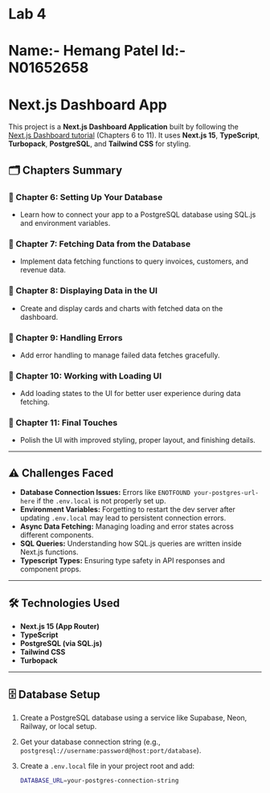 # Lab 4
# Name:- Hemang Patel  Id:-N01652658
# Next.js Dashboard App

This project is a **Next.js Dashboard Application** built by following the [Next.js Dashboard tutorial](https://nextjs.org/learn/dashboard-app/setting-up-your-database) (Chapters 6 to 11). It uses **Next.js 15**, **TypeScript**, **Turbopack**, **PostgreSQL**, and **Tailwind CSS** for styling.

## 🗂️ Chapters Summary

### 📌 Chapter 6: Setting Up Your Database
- Learn how to connect your app to a PostgreSQL database using SQL.js and environment variables.

### 📌 Chapter 7: Fetching Data from the Database
- Implement data fetching functions to query invoices, customers, and revenue data.

### 📌 Chapter 8: Displaying Data in the UI
- Create and display cards and charts with fetched data on the dashboard.

### 📌 Chapter 9: Handling Errors
- Add error handling to manage failed data fetches gracefully.

### 📌 Chapter 10: Working with Loading UI
- Add loading states to the UI for better user experience during data fetching.

### 📌 Chapter 11: Final Touches
- Polish the UI with improved styling, proper layout, and finishing details.

---

## ⚠️ Challenges Faced

- **Database Connection Issues:** Errors like `ENOTFOUND your-postgres-url-here` if the `.env.local` is not properly set up.
- **Environment Variables:** Forgetting to restart the dev server after updating `.env.local` may lead to persistent connection errors.
- **Async Data Fetching:** Managing loading and error states across different components.
- **SQL Queries:** Understanding how SQL.js queries are written inside Next.js functions.
- **Typescript Types:** Ensuring type safety in API responses and component props.

---

## 🛠️ Technologies Used

- **Next.js 15 (App Router)**
- **TypeScript**
- **PostgreSQL (via SQL.js)**
- **Tailwind CSS**
- **Turbopack**

---

## 🗄️ Database Setup

1. Create a PostgreSQL database using a service like Supabase, Neon, Railway, or local setup.
2. Get your database connection string (e.g., `postgresql://username:password@host:port/database`).
3. Create a `.env.local` file in your project root and add:

   ```bash
   DATABASE_URL=your-postgres-connection-string
